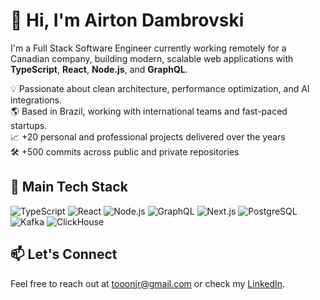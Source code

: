 # 👋 Hi, I'm Airton Dambrovski

I'm a Full Stack Software Engineer currently working remotely for a Canadian company, building modern, scalable web applications with **TypeScript**, **React**, **Node.js**, and **GraphQL**.

💡 Passionate about clean architecture, performance optimization, and AI integrations.  
🌎 Based in Brazil, working with international teams and fast-paced startups.  
📈 +20 personal and professional projects delivered over the years  
🛠️ +500 commits across public and private repositories

## 🧰 Main Tech Stack
![TypeScript](https://img.shields.io/badge/-TypeScript-007ACC?style=flat-square&logo=typescript)
![React](https://img.shields.io/badge/-React-20232A?style=flat-square&logo=react)
![Node.js](https://img.shields.io/badge/-Node.js-339933?style=flat-square&logo=node.js)
![GraphQL](https://img.shields.io/badge/-GraphQL-E10098?style=flat-square&logo=graphql)
![Next.js](https://img.shields.io/badge/-Next.js-black?style=flat-square&logo=next.js)
![PostgreSQL](https://img.shields.io/badge/-PostgreSQL-336791?style=flat-square&logo=postgresql)
![Kafka](https://img.shields.io/badge/-Kafka-231F20?style=flat-square&logo=apache-kafka)
![ClickHouse](https://img.shields.io/badge/-ClickHouse-yellow?style=flat-square&logo=clickhouse)

## 📫 Let's Connect
Feel free to reach out at [tooonjr@gmail.com](mailto:tooonjr@gmail.com) or check my [LinkedIn](https://www.linkedin.com/in/airtondambrovski).

<!-- GitHub Stats Section (Optional) -->
<!--
## 📊 GitHub Stats
![Airton's GitHub stats](https://github-readme-stats.vercel.app/api?username=dambrovski&show_icons=true&theme=github_dark&hide_title=true)
-->
